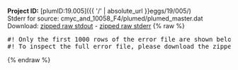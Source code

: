 **Project ID:** [plumID:19.005]({{ '/' | absolute_url }}eggs/19/005/)  
Stderr for source:  cmyc_and_10058_F4/plumed/plumed_master.dat   
Download: [zipped raw stdout](plumed_master.dat.plumed.stdout.txt.zip) - [zipped raw stderr](plumed_master.dat.plumed.stderr.txt.zip) 
{% raw %}
<pre>
#! Only the first 1000 rows of the error file are shown below
#! To inspect the full error file, please download the zipped raw stderr file above
</pre>
{% endraw %}
